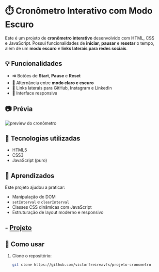 # ⏱️ Cronômetro Interativo com Modo Escuro

Este é um projeto de **cronômetro interativo** desenvolvido com HTML, CSS e JavaScript. Possui funcionalidades de **iniciar**, **pausar** e **resetar** o tempo, além de um **modo escuro** e **links laterais para redes sociais**.

## 💡 Funcionalidades

- ⏯️ Botões de **Start**, **Pause** e **Reset**
- 🌙 Alternância entre **modo claro e escuro**
- 🔗 Links laterais para GitHub, Instagram e LinkedIn
- 📱 Interface responsiva

## 📷 Prévia

![preview do cronômetro](./assets/preview.gif)


## 🚀 Tecnologias utilizadas

- HTML5
- CSS3
- JavaScript (puro)

## 🧠 Aprendizados

Este projeto ajudou a praticar:
- Manipulação do DOM
- `setInterval` e `clearInterval`
- Classes CSS dinâmicas com JavaScript
- Estruturação de layout moderno e responsivo

## - [Projeto]( https://victorfreireavfs.github.io/projeto-cronometro/)

## 🔧 Como usar

1. Clone o repositório:
   ```bash
   git clone https://github.com/victorfreireavfs/projeto-cronometro

